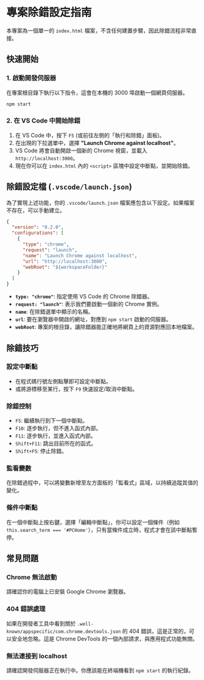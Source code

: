 # 專案除錯設定指南

本專案為一個單一的 `index.html` 檔案，不含任何建置步驟，因此除錯流程非常直接。

## 快速開始

### 1. 啟動開發伺服器
在專案根目錄下執行以下指令，這會在本機的 3000 埠啟動一個網頁伺服器。
```bash
npm start
```

### 2. 在 VS Code 中開始除錯
1.  在 VS Code 中，按下 `F5` (或前往左側的「執行和除錯」面板)。
2.  在出現的下拉選單中，選擇 **"Launch Chrome against localhost"**。
3.  VS Code 將會自動開啟一個新的 Chrome 視窗，並載入 `http://localhost:3000`。
4.  現在你可以在 `index.html` 內的 `<script>` 區塊中設定中斷點，並開始除錯。

## 除錯設定檔 (`.vscode/launch.json`)

為了實現上述功能，你的 `.vscode/launch.json` 檔案應包含以下設定。如果檔案不存在，可以手動建立。

```json
{
  "version": "0.2.0",
  "configurations": [
    {
      "type": "chrome",
      "request": "launch",
      "name": "Launch Chrome against localhost",
      "url": "http://localhost:3000",
      "webRoot": "${workspaceFolder}"
    }
  ]
}
```

- **`type: "chrome"`**: 指定使用 VS Code 的 Chrome 除錯器。
- **`request: "launch"`**: 表示我們要啟動一個新的 Chrome 實例。
- **`name`**: 在除錯選單中顯示的名稱。
- **`url`**: 要在瀏覽器中開啟的網址，對應到 `npm start` 啟動的伺服器。
- **`webRoot`**: 專案的根目錄，讓除錯器能正確地將網頁上的資源對應回本地檔案。

## 除錯技巧

### 設定中斷點
- 在程式碼行號左側點擊即可設定中斷點。
- 或將游標移至某行，按下 `F9` 快速設定/取消中斷點。

### 除錯控制
- `F5`: 繼續執行到下一個中斷點。
- `F10`: 逐步執行，但不進入函式內部。
- `F11`: 逐步執行，並進入函式內部。
- `Shift+F11`: 跳出目前所在的函式。
- `Shift+F5`: 停止除錯。

### 監看變數
在除錯過程中，可以將變數新增至左方面板的「監看式」區域，以持續追蹤其值的變化。

### 條件中斷點
在一個中斷點上按右鍵，選擇「編輯中斷點」，你可以設定一個條件（例如 `this.search_term === '#PCHome'`），只有當條件成立時，程式才會在該中斷點暫停。

## 常見問題

### Chrome 無法啟動
請確認你的電腦上已安裝 Google Chrome 瀏覽器。

### 404 錯誤處理
如果在開發者工具中看到關於 `.well-known/appspecific/com.chrome.devtools.json` 的 404 錯誤，這是正常的，可以安全地忽略。這是 Chrome DevTools 的一個內部請求，與應用程式功能無關。

### 無法連接到 localhost
請確認開發伺服器正在執行中。你應該能在終端機看到 `npm start` 的執行紀錄。